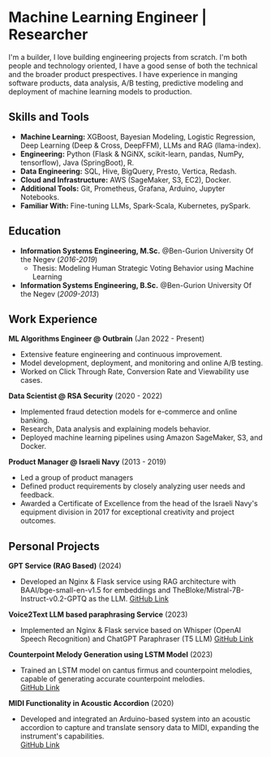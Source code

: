 # Machine Learning Engineer | Researcher
I'm a builder, I love building engineering projects from scratch. I'm both people and technology oriented, I have a good sense of both the technical and the broader product prespectives. I have experience in manging software products, data analysis, A/B testing, predictive modeling and deployment of machine learning models to production.  

## Skills and Tools
- **Machine Learning:** XGBoost, Bayesian Modeling, Logistic Regression, Deep Learning (Deep & Cross, DeepFFM), LLMs and RAG (llama-index).
- **Engineering:** Python (Flask & NGiNX, scikit-learn, pandas, NumPy, tensorflow), Java (SpringBoot), R.
- **Data Engineering:** SQL, Hive, BigQuery, Presto, Vertica, Redash.
- **Cloud and Infrastructure:** AWS (SageMaker, S3, EC2), Docker.
- **Additional Tools:** Git, Prometheus, Grafana, Arduino, Jupyter Notebooks.
- **Familiar With:** Fine-tuning LLMs, Spark-Scala, Kubernetes, pySpark.

## Education
- **Information Systems Engineering, M.Sc.** @Ben-Gurion University Of the Negev (_2016-2019_)
    - Thesis: Modeling Human Strategic Voting Behavior using Machine Learning
- **Information Systems Engineering, B.Sc.** @Ben-Gurion University Of the Negev (_2009-2013_)

## Work Experience
**ML Algorithms Engineer @ Outbrain** (Jan 2022 - Present)
- Extensive feature engineering and continuous improvement.
- Model development, deployment, and monitoring and online A/B testing.
- Worked on Click Through Rate, Conversion Rate and Viewability use cases.

**Data Scientist @ RSA Security** (2020 - 2022)
- Implemented fraud detection models for e-commerce and online banking.
- Research, Data analysis and explaining models behavior.
- Deployed machine learning pipelines using Amazon SageMaker, S3, and Docker.

**Product Manager @ Israeli Navy** (2013 - 2019)
- Led a group of product managers
- Defined product requirements by closely analyzing user needs and feedback.
- Awarded a Certificate of Excellence from the head of the Israeli Navy's equipment division in 2017 for exceptional creativity and project outcomes.

## Personal Projects
**GPT Service (RAG Based)** (2024)  
- Developed an Nginx & Flask service using RAG architecture with BAAI/bge-small-en-v1.5 for embeddings and TheBloke/Mistral-7B-Instruct-v0.2-GPTQ as the LLM. 
  [GitHub Link](https://github.com/AdamLauz/sawserQGPT)

**Voice2Text LLM based paraphrasing Service** (2023)  
- Implemented an Nginx & Flask service based on Whisper (OpenAI Speech Recognition) and ChatGPT Paraphraser (T5 LLM)
  [GitHub Link](https://github.com/AdamLauz/voice2text-service)

**Counterpoint Melody Generation using LSTM Model** (2023)  
- Trained an LSTM model on cantus firmus and counterpoint melodies, capable of generating accurate counterpoint melodies.  
  [GitHub Link](https://github.com/AdamLauz/counterpoint-generator-lstm)

**MIDI Functionality in Acoustic Accordion** (2020)  
- Developed and integrated an Arduino-based system into an acoustic accordion to capture and translate sensory data to MIDI, expanding the instrument's capabilities.  
  [GitHub Link](https://github.com/AdamLauz/midi-accordion-arduino)

